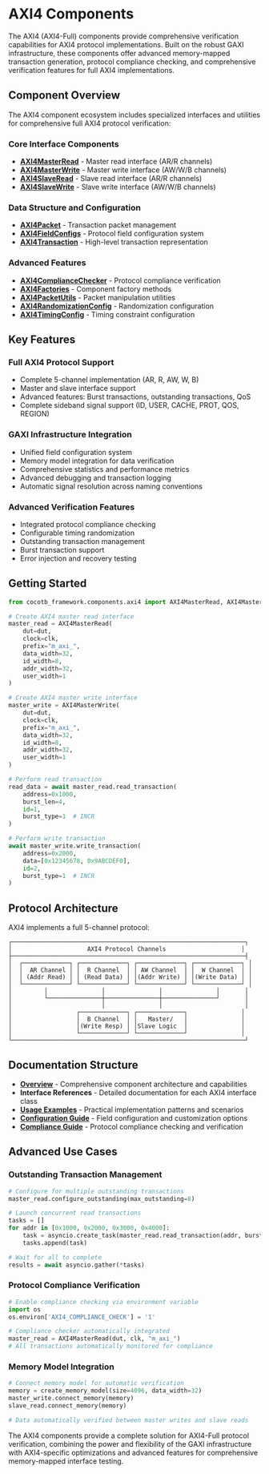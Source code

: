 # AXI4 Components

The AXI4 (AXI4-Full) components provide comprehensive verification capabilities for AXI4 protocol implementations. Built on the robust GAXI infrastructure, these components offer advanced memory-mapped transaction generation, protocol compliance checking, and comprehensive verification features for full AXI4 implementations.

## Component Overview

The AXI4 component ecosystem includes specialized interfaces and utilities for comprehensive full AXI4 protocol verification:

### Core Interface Components

- **[AXI4MasterRead](axi4_master_read.md)** - Master read interface (AR/R channels)
- **[AXI4MasterWrite](axi4_master_write.md)** - Master write interface (AW/W/B channels)
- **[AXI4SlaveRead](axi4_slave_read.md)** - Slave read interface (AR/R channels)
- **[AXI4SlaveWrite](axi4_slave_write.md)** - Slave write interface (AW/W/B channels)

### Data Structure and Configuration

- **[AXI4Packet](axi4_packet.md)** - Transaction packet management
- **[AXI4FieldConfigs](axi4_field_configs.md)** - Protocol field configuration system
- **[AXI4Transaction](axi4_transaction.md)** - High-level transaction representation

### Advanced Features

- **[AXI4ComplianceChecker](axi4_compliance_checker.md)** - Protocol compliance verification
- **[AXI4Factories](axi4_factories.md)** - Component factory methods
- **[AXI4PacketUtils](axi4_packet_utils.md)** - Packet manipulation utilities
- **[AXI4RandomizationConfig](axi4_randomization_config.md)** - Randomization configuration
- **[AXI4TimingConfig](axi4_timing_config.md)** - Timing constraint configuration

## Key Features

### Full AXI4 Protocol Support
- Complete 5-channel implementation (AR, R, AW, W, B)
- Master and slave interface support
- Advanced features: Burst transactions, outstanding transactions, QoS
- Complete sideband signal support (ID, USER, CACHE, PROT, QOS, REGION)

### GAXI Infrastructure Integration
- Unified field configuration system
- Memory model integration for data verification
- Comprehensive statistics and performance metrics
- Advanced debugging and transaction logging
- Automatic signal resolution across naming conventions

### Advanced Verification Features
- Integrated protocol compliance checking
- Configurable timing randomization
- Outstanding transaction management
- Burst transaction support
- Error injection and recovery testing

## Getting Started

```python
from cocotb_framework.components.axi4 import AXI4MasterRead, AXI4MasterWrite

# Create AXI4 master read interface
master_read = AXI4MasterRead(
    dut=dut,
    clock=clk,
    prefix="m_axi_",
    data_width=32,
    id_width=8,
    addr_width=32,
    user_width=1
)

# Create AXI4 master write interface
master_write = AXI4MasterWrite(
    dut=dut,
    clock=clk,
    prefix="m_axi_",
    data_width=32,
    id_width=8,
    addr_width=32,
    user_width=1
)

# Perform read transaction
read_data = await master_read.read_transaction(
    address=0x1000,
    burst_len=4,
    id=1,
    burst_type=1  # INCR
)

# Perform write transaction
await master_write.write_transaction(
    address=0x2000,
    data=[0x12345678, 0x9ABCDEF0],
    id=2,
    burst_type=1  # INCR
)
```

## Protocol Architecture

AXI4 implements a full 5-channel protocol:

```
┌─────────────────────────────────────────────────────────────────┐
│                     AXI4 Protocol Channels                     │
├─────────────────────────────────────────────────────────────────┤
│  ┌─────────────┐ ┌─────────────┐ ┌─────────────┐ ┌─────────────┐ │
│  │  AR Channel │ │  R Channel  │ │ AW Channel  │ │  W Channel  │ │
│  │ (Addr Read) │ │ (Read Data) │ │(Addr Write) │ │(Write Data) │ │
│  └─────────────┘ └─────────────┘ └─────────────┘ └─────────────┘ │
│         │               │               │               │       │
│         └───────────────┼───────────────┼───────────────┘       │
│                         │               │                       │
│                  ┌─────────────┐ ┌─────────────┐               │
│                  │  B Channel  │ │   Master/   │               │
│                  │(Write Resp) │ │Slave Logic  │               │
│                  └─────────────┘ └─────────────┘               │
└─────────────────────────────────────────────────────────────────┘
```

## Documentation Structure

- **[Overview](components_axi4_overview.md)** - Comprehensive component architecture and capabilities
- **Interface References** - Detailed documentation for each AXI4 interface class
- **[Usage Examples](axi4_examples.md)** - Practical implementation patterns and scenarios
- **[Configuration Guide](axi4_configuration.md)** - Field configuration and customization options
- **[Compliance Guide](axi4_compliance.md)** - Protocol compliance checking and verification

## Advanced Use Cases

### Outstanding Transaction Management
```python
# Configure for multiple outstanding transactions
master_read.configure_outstanding(max_outstanding=8)

# Launch concurrent read transactions
tasks = []
for addr in [0x1000, 0x2000, 0x3000, 0x4000]:
    task = asyncio.create_task(master_read.read_transaction(addr, burst_len=4))
    tasks.append(task)

# Wait for all to complete
results = await asyncio.gather(*tasks)
```

### Protocol Compliance Verification
```python
# Enable compliance checking via environment variable
import os
os.environ['AXI4_COMPLIANCE_CHECK'] = '1'

# Compliance checker automatically integrated
master_read = AXI4MasterRead(dut, clk, "m_axi_")
# All transactions automatically monitored for compliance
```

### Memory Model Integration
```python
# Connect memory model for automatic verification
memory = create_memory_model(size=4096, data_width=32)
master_write.connect_memory(memory)
slave_read.connect_memory(memory)

# Data automatically verified between master writes and slave reads
```

The AXI4 components provide a complete solution for AXI4-Full protocol verification, combining the power and flexibility of the GAXI infrastructure with AXI4-specific optimizations and advanced features for comprehensive memory-mapped interface testing.